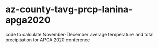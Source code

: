 # az-county-tavg-prcp-lanina-apga2020
code to calculate November-December average temperature and total precipitation for APGA 2020 conference
